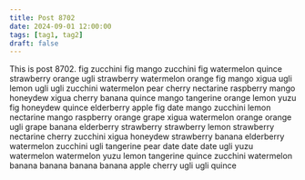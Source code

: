 ```yaml
---
title: Post 8702
date: 2024-09-01 12:00:00
tags: [tag1, tag2]
draft: false
---
```

This is post 8702.
fig
zucchini
fig
mango
zucchini
fig
watermelon
quince
strawberry
orange
ugli
strawberry
watermelon
orange
fig
mango
xigua
ugli
lemon
ugli
ugli
zucchini
watermelon
pear
cherry
nectarine
raspberry
mango
honeydew
xigua
cherry
banana
quince
mango
tangerine
orange
lemon
yuzu
fig
honeydew
quince
elderberry
apple
fig
date
mango
zucchini
lemon
nectarine
mango
raspberry
orange
grape
xigua
watermelon
orange
orange
ugli
grape
banana
elderberry
strawberry
strawberry
lemon
strawberry
nectarine
cherry
zucchini
xigua
honeydew
strawberry
banana
elderberry
watermelon
zucchini
ugli
tangerine
pear
date
date
date
ugli
yuzu
watermelon
watermelon
yuzu
lemon
tangerine
quince
zucchini
watermelon
banana
banana
banana
banana
apple
cherry
ugli
ugli
quince
